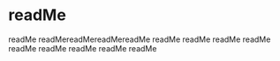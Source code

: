 # readMe
readMe
readMereadMereadMereadMe
readMe
readMe
readMe
readMe
readMe
readMe
readMe
readMe
readMe
